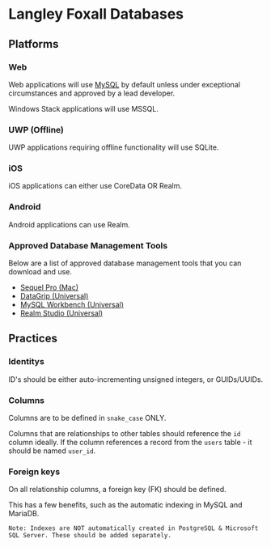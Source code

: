 # Langley Foxall Databases

## Platforms
### Web
Web applications will use [MySQL](https://www.mysql.com/) by default unless under exceptional circumstances and approved
by a lead developer.

Windows Stack applications will use MSSQL.

### UWP (Offline) 
UWP applications requiring offline functionality will use SQLite.

### iOS
iOS applications can either use CoreData OR Realm.

### Android
Android applications can use Realm.


### Approved Database Management Tools
Below are a list of approved database management tools that you can download and use.

* [Sequel Pro (Mac)](https://www.sequelpro.com/)
* [DataGrip (Universal)](https://www.jetbrains.com/datagrip/download/)
* [MySQL Workbench (Universal)](https://www.mysql.com/products/workbench/)
* [Realm Studio (Universal)](https://realm.io/products/realm-studio/)

## Practices

### Identitys

ID's should be either auto-incrementing unsigned integers, or GUIDs/UUIDs. 

### Columns
Columns are to be defined in `snake_case` ONLY.

Columns that are relationships to other tables should reference the `id` column ideally. If the column references a 
record from the `users` table - it should be named `user_id`.

### Foreign keys
On all relationship columns, a foreign key (FK) should be defined.

This has a few benefits, such as the automatic indexing in MySQL and MariaDB.

```
Note: Indexes are NOT automatically created in PostgreSQL & Microsoft SQL Server. These should be added separately.
```

